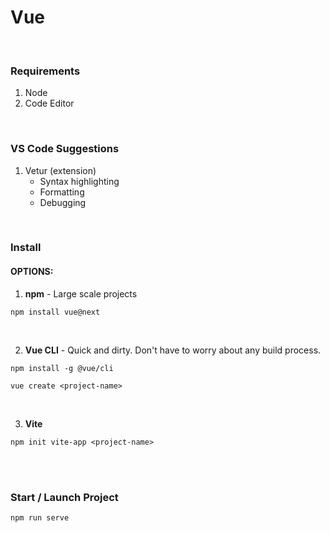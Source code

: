 # Vue

<br>

### Requirements
1. Node
1. Code Editor

<br>

### VS Code Suggestions
1. Vetur (extension) 
    - Syntax highlighting
    - Formatting
    - Debugging

<br>

### Install

#### OPTIONS:

1. **npm** - Large scale projects
```
npm install vue@next
```
<br>

2. **Vue CLI** - Quick and dirty. Don't have to worry about any build process.

```
npm install -g @vue/cli

vue create <project-name>
```

<br>

3. **Vite**  
```
npm init vite-app <project-name>
```

<br><br>    

### Start / Launch Project

```
npm run serve
```